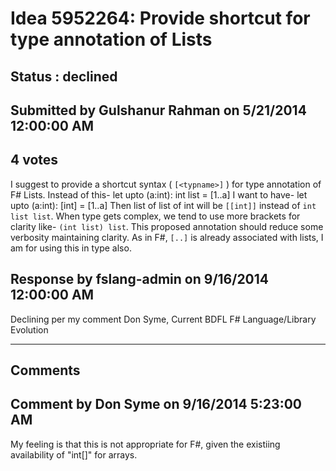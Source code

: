 # Idea 5952264: Provide shortcut for type annotation of Lists #

## Status : declined

## Submitted by Gulshanur Rahman on 5/21/2014 12:00:00 AM

## 4 votes

I suggest to provide a shortcut syntax ( `[<typname>]` ) for type annotation of F# Lists. Instead of this-
let upto (a:int): int list = [1..a]
I want to have-
let upto (a:int): [int] = [1..a]
Then list of list of int will be `[[int]]` instead of `int list list`. When type gets complex, we tend to use more brackets for clarity like- `(int list) list`. This proposed annotation should reduce some verbosity maintaining clarity. As in F#, `[..]` is already associated with lists, I am for using this in type also.



## Response by fslang-admin on 9/16/2014 12:00:00 AM

Declining per my comment
Don Syme, Current BDFL F# Language/Library Evolution

------------------------
## Comments


## Comment by Don Syme on 9/16/2014 5:23:00 AM
My feeling is that this is not appropriate for F#, given the existiing availability of "int[]" for arrays.

